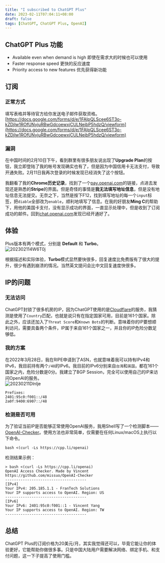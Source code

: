 ```yaml
---
title: "I subscribed to ChatGPT Plus"
date: 2023-02-11T07:04:11+08:00
draft: false
tags: [ChatGPT, ChatGPT Plus, OpenAI]
---
```


## ChatGPT Plus 功能
- Available even when demand is high 即使在需求大的时候也可以使用
- Faster response speed 更快的反应速度
- Priority access to new features 优先获得新功能

## 订阅
### 正常方式
填写表格并等待官方给你发送电子邮件获取资格。  
[https://docs.google.com/forms/d/e/1FAIpQLScee6ST3o-kZDjlw1ROfUNyjuRBwGdcoewxjCULNejbP5hdzQ/viewform](https://docs.google.com/forms/d/e/1FAIpQLScee6ST3o-kZDjlw1ROfUNyjuRBwGdcoewxjCULNejbP5hdzQ/viewform)

### 漏洞
在中国时间的2月10日下午，看到群里有很多朋友说出现了**Upgrade Plan**的按钮，我立即登陆了我的帐号发现确实也有了，但是因为中国信用卡无法支付，导致开通失败。2月11日我再次登录的时候发现已经消失了这个按钮。  

我翻看了我的**Chrome历史记录**，找到了一个[pay.openai.com](https://pay.openai.com)的链接，点进去发现还是熟悉的**Stripe**的界面。但是奇怪的事情是**我无法填写地址信息**，但是没有地址信息无法提交。无奈之下，当然是按下F12，找到填写地址的每一个`input`标签，把`diable`全部改为`enable`，顺利地填写了信息。在我的好朋友**Ming C**的帮助下，用他的美国卡支付，没有显示成功的界面，一直显示处理中，但是收到了订阅成功的邮件。回到[chat.openai.com](https://chat.openai.com)发现已经开通好了。

## 体验
Plus版本有两个模式，分别是 **Default** 和 **Turbo**。  
![202302114W6T0j](https://static.nisekoo.com/blog/202302114W6T0j.png)

根据描述和实际体验，**Turbo**模式显然要快很多，回复速度比免费版有了很大的提升，很少有遇到崩溃的情况。当然英文提问会比中文回复速度快很多。  

## IP的问题
### 无法访问
ChatGPT封锁了很多机房的IP，因为ChatGPT使用的是[Cloudflare](https://cloudflare.com)的服务，我猜测是使用了`Country`匹配，也就是说只有在指定国家可用，目前是161个国家。除此之外，应该还加入了`Threat Score`和`Known Bots`的判断。意味着你的IP要想顺利访问，需要具备两个条件，IP属于来自161个国家之一，并且你的IP危险分数足够低。  

### 我的方案
在2022年3月28日，我在RIPE申请到了ASN，也就意味着我可以持有IPv4和IPv6，我目前持有两个`/48`的IPv6。我目前的IPv6分别来自`台湾`和`英国`，都在161个国家之内，危险分数是0分。我建立了BGP Session，完全可以使用自己的IP来访问OpenAI的服务。  
![20230211Dlnlje](https://static.nisekoo.com/blog/20230211Dlnlje.png)
```
Prefixes:
2401:95c0:f001::/48
2a0f:9400:6907::/48
```

### 检测是否可用
为了验证当前IP是否能够正常使用OpenAI服务，我用Shell写了一个检测脚本——[OpenAI-Checker](https://github.com/missuo/OpenAI-Checker)。使用方法也非常简单，仅需要在任何Linux/macOS上执行以下命令。
```shell
bash <(curl -Ls https://cpp.li/openai)
```
检测结果示例：
```
> bash <(curl -Ls https://cpp.li/openai)
OpenAI Access Checker. Made by Vincent
https://github.com/missuo/OpenAI-Checker
-------------------------------------
[IPv4]
Your IPv4: 205.185.1.1 - FranTech Solutions
Your IP supports access to OpenAI. Region: US
-------------------------------------
[IPv6]
Your IPv6: 2401:95c0:f001::1 - Vincent Yang
Your IP supports access to OpenAI. Region: TW
-------------------------------------
```
## 总结
ChatGPT Plus的订阅价格为20美元/月，其实我觉得还可以，毕竟它能让你的体验更好，它能帮助你做很多事。只是中国大陆用户需要解决网络、绑定手机、和支付问题，这一下子提高了使用门槛。
